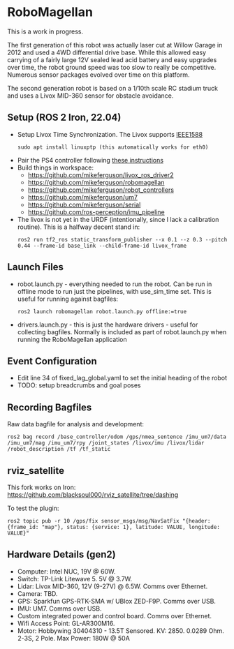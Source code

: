 # RoboMagellan

This is a work in progress.

The first generation of this robot was actually laser cut at Willow Garage in 2012 and used a
4WD differential drive base. While this allowed easy carrying of a fairly large 12V sealed
lead acid battery and easy upgrades over time, the robot ground speed was too slow to
really be competitive. Numerous sensor packages evolved over time on this platform.

The second generation robot is based on a 1/10th scale RC stadium truck and uses a Livox MID-360
sensor for obstacle avoidance.

## Setup (ROS 2 Iron, 22.04)

 * Setup Livox Time Synchronization. The Livox supports
   [IEEE1588](https://github.com/Livox-SDK/Livox-SDK/wiki/livox-device-time-synchronization-manual)
   ```
   sudo apt install linuxptp (this automatically works for eth0)
   ```
 * Pair the PS4 controller following [these instructions](https://www.robotandchisel.com/2020/04/05/ps4-controller-and-ros/)
 * Build things in workspace:
   * https://github.com/mikeferguson/livox_ros_driver2
   * https://github.com/mikeferguson/robomagellan
   * https://github.com/mikeferguson/robot_controllers
   * https://github.com/mikeferguson/um7
   * https://github.com/mikeferguson/serial
   * https://github.com/ros-perception/imu_pipeline
 * The livox is not yet in the URDF (intentionally, since I lack a calibration routine). This
   is a halfway decent stand in:
   ```
   ros2 run tf2_ros static_transform_publisher --x 0.1 --z 0.3 --pitch 0.44 --frame-id base_link --child-frame-id livox_frame
   ```

## Launch Files

 * robot.launch.py - everything needed to run the robot. Can be run in offline
   mode to run just the pipelines, with use_sim_time set. This is useful for
   running against bagfiles:
   ```
   ros2 launch robomagellan robot.launch.py offline:=true
   ```
 * drivers.launch.py - this is just the hardware drivers - useful for collecting
   bagfiles. Normally is included as part of robot.launch.py when running the
   RoboMagellan application

## Event Configuration

 * Edit line 34 of fixed_lag_global.yaml to set the initial heading of the robot
 * TODO: setup breadcrumbs and goal poses

## Recording Bagfiles

Raw data bagfile for analysis and development:
```
ros2 bag record /base_controller/odom /gps/nmea_sentence /imu_um7/data /imu_um7/mag /imu_um7/rpy /joint_states /livox/imu /livox/lidar /robot_description /tf /tf_static
```

## rviz_satellite

This fork works on Iron: https://github.com/blacksoul000/rviz_satellite/tree/dashing

To test the plugin:

```
ros2 topic pub -r 10 /gps/fix sensor_msgs/msg/NavSatFix "{header: {frame_id: "map"}, status: {service: 1}, latitude: VALUE, longitude: VALUE}"
```

## Hardware Details (gen2)

 * Computer: Intel NUC, 19V @ 60W.
 * Switch: TP-Link Litewave 5.  5V @ 3.7W.
 * Lidar: Livox MID-360, 12V (9-27V) @ 6.5W. Comms over Ethernet.
 * Camera: TBD.
 * GPS: Sparkfun GPS-RTK-SMA w/ UBlox ZED-F9P. Comms over USB.
 * IMU: UM7. Comms over USB.
 * Custom integrated power and control board. Comms over Ethernet.
 * Wifi Access Point: GL-AR300M16.
 * Motor: Hobbywing 30404310 - 13.5T Sensored. KV: 2850. 0.0289 Ohm. 2-3S, 2 Pole. Max Power: 180W @ 50A
